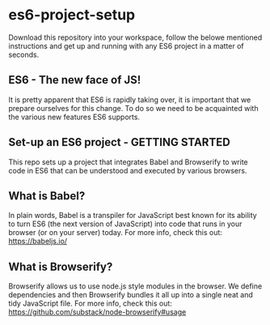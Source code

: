 # es6-project-setup

Download this repository into your workspace, follow the belowe mentioned instructions and get up and running with any ES6 project in a matter of seconds.

ES6 - The new face of JS!
---------------------
It is pretty apparent that ES6 is rapidly taking over, it is important that we prepare ourselves for this change.
To do so we need to be acquainted with the various new features ES6 supports.

Set-up an ES6 project - GETTING STARTED
---------------------
This repo sets up a project that integrates Babel and Browserify to write code in ES6 that can be understood and executed by various browsers. 

What is Babel?
---------------------
In plain words, Babel is a transpiler for JavaScript best known for its ability to turn ES6 (the next version of JavaScript) into code that runs in your browser (or on your server) today. 
For more info, check this out: https://babeljs.io/

What is Browserify?
---------------------
Browserify allows us to use node.js style modules in the browser. We define dependencies and then Browserify bundles it all up into a single neat and tidy JavaScript file.
For more info, check this out: https://github.com/substack/node-browserify#usage

